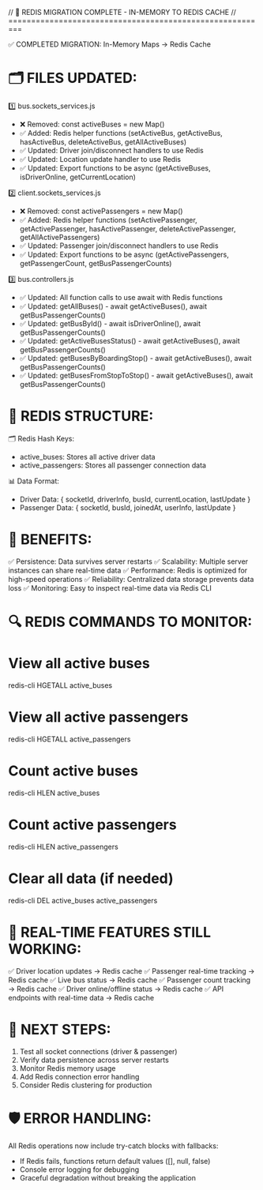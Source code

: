 // 🔄 REDIS MIGRATION COMPLETE - IN-MEMORY TO REDIS CACHE
// =========================================================

✅ COMPLETED MIGRATION: In-Memory Maps → Redis Cache

🗂️ FILES UPDATED:
=================

1️⃣ bus.sockets_services.js
- ❌ Removed: const activeBuses = new Map()
- ✅ Added: Redis helper functions (setActiveBus, getActiveBus, hasActiveBus, deleteActiveBus, getAllActiveBuses)
- ✅ Updated: Driver join/disconnect handlers to use Redis
- ✅ Updated: Location update handler to use Redis
- ✅ Updated: Export functions to be async (getActiveBuses, isDriverOnline, getCurrentLocation)

2️⃣ client.sockets_services.js  
- ❌ Removed: const activePassengers = new Map()
- ✅ Added: Redis helper functions (setActivePassenger, getActivePassenger, hasActivePassenger, deleteActivePassenger, getAllActivePassengers)
- ✅ Updated: Passenger join/disconnect handlers to use Redis
- ✅ Updated: Export functions to be async (getActivePassengers, getPassengerCount, getBusPassengerCounts)

3️⃣ bus.controllers.js
- ✅ Updated: All function calls to use await with Redis functions
- ✅ Updated: getAllBuses() - await getActiveBuses(), await getBusPassengerCounts()
- ✅ Updated: getBusById() - await isDriverOnline(), await getBusPassengerCounts()
- ✅ Updated: getActiveBusesStatus() - await getActiveBuses(), await getBusPassengerCounts()
- ✅ Updated: getBusesByBoardingStop() - await getActiveBuses(), await getBusPassengerCounts()
- ✅ Updated: getBusesFromStopToStop() - await getActiveBuses(), await getBusPassengerCounts()

🔧 REDIS STRUCTURE:
==================

🗂️ Redis Hash Keys:
- active_buses: Stores all active driver data
- active_passengers: Stores all passenger connection data

📊 Data Format:
- Driver Data: { socketId, driverInfo, busId, currentLocation, lastUpdate }
- Passenger Data: { socketId, busId, joinedAt, userInfo, lastUpdate }

🚀 BENEFITS:
============

✅ Persistence: Data survives server restarts
✅ Scalability: Multiple server instances can share real-time data
✅ Performance: Redis is optimized for high-speed operations
✅ Reliability: Centralized data storage prevents data loss
✅ Monitoring: Easy to inspect real-time data via Redis CLI

🔍 REDIS COMMANDS TO MONITOR:
============================

# View all active buses
redis-cli HGETALL active_buses

# View all active passengers  
redis-cli HGETALL active_passengers

# Count active buses
redis-cli HLEN active_buses

# Count active passengers
redis-cli HLEN active_passengers

# Clear all data (if needed)
redis-cli DEL active_buses active_passengers

📡 REAL-TIME FEATURES STILL WORKING:
===================================

✅ Driver location updates → Redis cache
✅ Passenger real-time tracking → Redis cache
✅ Live bus status → Redis cache
✅ Passenger count tracking → Redis cache
✅ Driver online/offline status → Redis cache
✅ API endpoints with real-time data → Redis cache

🎯 NEXT STEPS:
==============

1. Test all socket connections (driver & passenger)
2. Verify data persistence across server restarts
3. Monitor Redis memory usage
4. Add Redis connection error handling
5. Consider Redis clustering for production

🛡️ ERROR HANDLING:
==================

All Redis operations now include try-catch blocks with fallbacks:
- If Redis fails, functions return default values ([], null, false)
- Console error logging for debugging
- Graceful degradation without breaking the application

